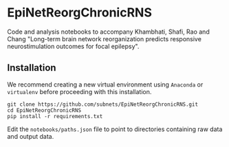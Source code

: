 # EpiNetReorgChronicRNS
Code and analysis notebooks to accompany Khambhati, Shafi, Rao and Chang "Long-term brain network reorganization predicts responsive neurostimulation outcomes for focal epilepsy".


## Installation
We recommend creating a new virtual environment using `Anaconda` or `virtualenv` before proceeding with this installation.
```
git clone https://github.com/subnets/EpiNetReorgChronicRNS.git
cd EpiNetReorgChronicRNS
pip install -r requirements.txt
```
Edit the `notebooks/paths.json` file to point to directories containing raw data and output data.
